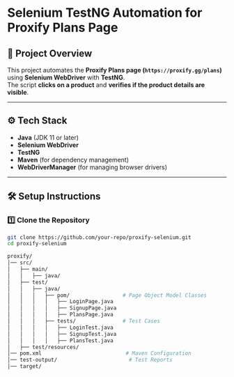 # Selenium TestNG Automation for Proxify Plans Page

## 📌 Project Overview
This project automates the **Proxify Plans page (`https://proxify.gg/plans`)** using **Selenium WebDriver** with **TestNG**.  
The script **clicks on a product** and **verifies if the product details are visible**.

---

## ⚙️ Tech Stack
- **Java** (JDK 11 or later)
- **Selenium WebDriver**
- **TestNG**
- **Maven** (for dependency management)
- **WebDriverManager** (for managing browser drivers)

---

## 🛠️ Setup Instructions

### 1️⃣ **Clone the Repository**
```sh
git clone https://github.com/your-repo/proxify-selenium.git
cd proxify-selenium

proxify/
│── src/
│   ├── main/
│   │   ├── java/
│   ├── test/
│   │   ├── java/
│   │   │   ├── pom/                 # Page Object Model Classes
│   │   │   │   ├── LoginPage.java
│   │   │   │   ├── SignupPage.java
│   │   │   │   ├── PlansPage.java
│   │   │   ├── tests/               # Test Cases
│   │   │   │   ├── LoginTest.java
│   │   │   │   ├── SignupTest.java
│   │   │   │   ├── PlansTest.java
│   ├── test/resources/
│── pom.xml                           # Maven Configuration
│── test-output/                       # Test Reports
│── target/

